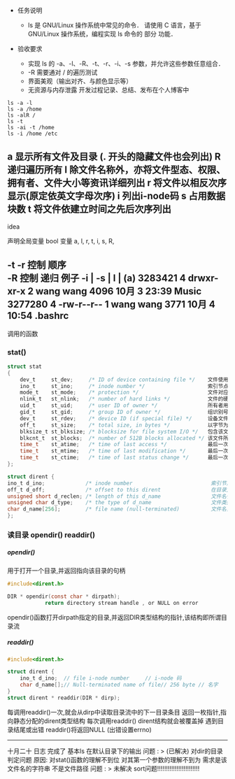- 任务说明
    - ls 是 GNU/Linux 操作系统中常见的命令． 请使用 C 语言，基于 GNU/Linux 操作系统，编程实现 ls 命令的 部分 功能．

- 验收要求
    - 实现 ls 的 -a、-l、-R、-t、-r、-i、-s 参数，并允许这些参数任意组合．
    - -R 需要通对 / 的遍历测试
    - 界面美观（输出对齐、与颜色显示等）
    - 无资源与内存泄露
开发过程记录、总结、发布在个人博客中
```shell
ls -a -l
ls -a /home
ls -alR /
ls -t
ls -ai -t /home
ls -i /home /etc
```

a 显示所有文件及目录 (. 开头的隐藏文件也会列出)
R 递归遍历所有
l 除文件名称外，亦将文件型态、权限、拥有者、文件大小等资讯详细列出
r 将文件以相反次序显示(原定依英文字母次序)
i 列出i-node码
s 占用数据块数
t 将文件依建立时间之先后次序列出
---------------------------------------------------------
idea

声明全局变量  bool 变量 a, l, r, t, i, s, R,


-t -r       控制         顺序   
-R          控制         递归
例子
  -i   |  -s  |                     l                     |  (a)
3283421   4   drwxr-xr-x  2 wang wang   4096 10月  3 23:39 Music
3277280   4   -rw-r--r--  1 wang wang   3771 10月  4 10:54 .bashrc
-------------------------------------------------------
调用的函数
### stat()
```c
struct stat
{   
    dev_t     st_dev;     /* ID of device containing file */    文件使用的设备号
    ino_t     st_ino;     /* inode number */                    索引节点号 
    mode_t    st_mode;    /* protection */                      文件对应的模式，文件，目录等
    nlink_t   st_nlink;   /* number of hard links */            文件的硬连接数  
    uid_t     st_uid;     /* user ID of owner */                所有者用户识别号
    gid_t     st_gid;     /* group ID of owner */               组识别号  
    dev_t     st_rdev;    /* device ID (if special file) */     设备文件的设备号
    off_t     st_size;    /* total size, in bytes */            以字节为单位的文件容量   
    blksize_t st_blksize; /* blocksize for file system I/O */   包含该文件的磁盘块的大小   
    blkcnt_t  st_blocks;  /* number of 512B blocks allocated */ 该文件所占的磁盘块  
    time_t    st_atime;   /* time of last access */             最后一次访问该文件的时间   
    time_t    st_mtime;   /* time of last modification */       最后一次修改该文件的时间   
    time_t    st_ctime;   /* time of last status change */      最后一次改变该文件状态的时间   
};
```
```c
struct dirent {
ino_t d_ino;             /* inode number                         索引节点号 */ 
off_t d_off;             /* offset to this dirent                在目录文件中的偏移 */  
unsigned short d_reclen; /* length of this d_name                文件名长 */  
unsigned char d_type;    /* the type of d_name                   文件类型 */  
char d_name[256];        /* file name (null-terminated)          文件名，最长255字符 */  
};
```
### 读目录 opendir() readdir()
##### opendir()
用于打开一个目录,并返回指向该目录的句柄
```c
#include<dirent.h>

DIR * opendir(const char * dirpath);
            return directory stream handle , or NULL on error
```
opendir()函数打开dirpath指定的目录,并返回DIR类型结构的指针,该结构即所谓目录流
##### readdir()
```c
#include<dirent.h>

struct dirent {
    ino_t d_ino;  // file i-node number     // i-node 码
    char d_name[];// Null-terminated name of file// 256 byte // 名字
}
struct dirent * readdir(DIR * dirp);
```
每调用readdir()一次,就会从dirp中读取目录流中的下一目录条目 返回一枚指针,指向静态分配的dirent类型结构 
每次调用readdir() dirent结构就会被覆盖掉
遇到目录结尾或出错 readdir()将返回NULL (出错设置errno) 

---
十月二十 日志
完成了 基本ls 在默认目录下的输出
问题 : > (已解决) 对dir的目录判定问题 原因: 对stat()函数的理解不到位 对其第一个参数的理解不到为 需求是该文件名的字符串 不是文件路径
问题 : > 未解决 sort问题!!!!!!!!!!!!!!!!!!!!!!!!
